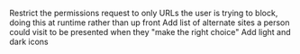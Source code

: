 Restrict the permissions request to only URLs the user is trying to block, doing this at runtime rather than up front
Add list of alternate sites a person could visit to be presented when they "make the right choice" 
Add light and dark icons